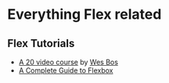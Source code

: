 # Everything Flex related

## Flex Tutorials

* [A 20 video course](https://www.youtube.com/playlist?list=PLu8EoSxDXHP7xj_y6NIAhy0wuCd4uVdid) by [Wes Bos](http://wesbos.com/)
* [A Complete Guide to Flexbox](https://css-tricks.com/snippets/css/a-guide-to-flexbox/)
